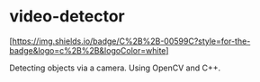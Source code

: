 # video-detector

[https://img.shields.io/badge/C%2B%2B-00599C?style=for-the-badge&logo=c%2B%2B&logoColor=white]

Detecting objects via a camera. Using OpenCV and C++.
